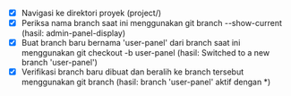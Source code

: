 - [x] Navigasi ke direktori proyek (project/)
- [x] Periksa nama branch saat ini menggunakan git branch --show-current (hasil: admin-panel-display)
- [x] Buat branch baru bernama 'user-panel' dari branch saat ini menggunakan git checkout -b user-panel (hasil: Switched to a new branch 'user-panel')
- [x] Verifikasi branch baru dibuat dan beralih ke branch tersebut menggunakan git branch (hasil: branch 'user-panel' aktif dengan *)
